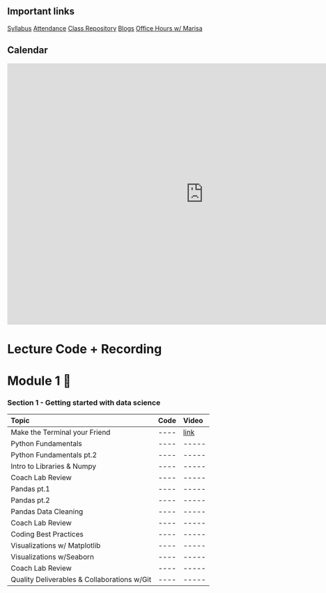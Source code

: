 ## Important links 

[Syllabus](https://drive.google.com/file/d/1GV1nO8scPDJ6YRjHhkZdivPyLsZ90CQx/view?usp=sharing)
[Attendance](https://docs.google.com/spreadsheets/d/1Gh6lVjdON4BlypWi0kg5J8wmOp5wA8lYEY9NNno8NNE/edit#gid=0)
[Class Repository](https://github.com/learn-co-students/DC-DS-071519)
[Blogs](https://docs.google.com/spreadsheets/d/1_htTQYrndRnM9ZdhsKnGcZqKLJ3sPcOWGold7qMhFpM/edit#gid=0)
[Office Hours w/ Marisa](https://calendar.google.com/calendar/selfsched?sstoken=UU5wV2d1aW1QMFVofGRlZmF1bHR8ODY0MjExZDE2YjRjNTMzMWNhNDZlODExM2NkOWI0MDg)



## Calendar

<iframe src="https://calendar.google.com/calendar/b/1/embed?height=600&amp;wkst=1&amp;bgcolor=%23ffffff&amp;ctz=America%2FNew_York&amp;src=ZmxhdGlyb25zY2hvb2wuY29tX3NtZWE2aWE4bWluN252YWRjY2o5aWwzY2hvQGdyb3VwLmNhbGVuZGFyLmdvb2dsZS5jb20&amp;color=%234285F4&amp;mode=WEEK&amp;showNav=1&amp;showPrint=0&amp;showCalendars=0&amp;showTitle=0&amp;title" style="border-width:0" width="900" height="600" frameborder="0" scrolling="no"></iframe>

# Lecture Code + Recording
# Module 1 🌱

### Section 1 - Getting started with data science
| Topic                                  | Code                | Video                |
|:---|:---|:---|
|Make the Terminal your Friend| ---- | [link](https://www.youtube.com/watch?v=Pv9VOqtHfic&feature=youtu.be)|
|Python Fundamentals| ----                | -----                |
|Python Fundamentals pt.2| ----                | -----                |
|Intro to Libraries & Numpy | ----                | -----                |
|Coach Lab Review | ----                | -----                |
|Pandas pt.1 | ----                | -----                |
|Pandas pt.2 | ----                | -----                |
|Pandas Data Cleaning | ----                | -----                |
|Coach Lab Review | ----                | -----                |
|Coding Best Practices | ----                | -----                |
|Visualizations w/ Matplotlib | ----                | -----                |
|Visualizations w/Seaborn | ----                | -----                |
|Coach Lab Review | ----                | -----                |
|Quality Deliverables & Collaborations w/Git | ----                | -----                |
